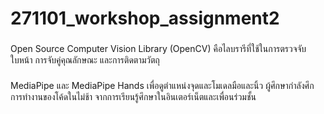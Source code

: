 # 271101_workshop_assignment2
###
Open Source Computer Vision Library (OpenCV) คือไลบรารีที่ใช้ในการตรวจจับใบหน้า การจับคู่คุณลักษณะ และการติดตามวัตถุ
###
MediaPipe และ MediaPipe Hands  เพื่อดูตำแหน่งจุดและโมเดลมือและนิ้ว
ผู้ศึกษากำลังศึกการทำงานของโค้ดในไม่ช้า จากการเรียนรู้ศึกษาในอินเตอร์เน็ตและเพื่อนร่วมชั้น 